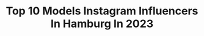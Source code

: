 ---
title: Top 10 Models Instagram Influencers In Hamburg In 2023
description: >-
  Find top models Instagram influencers in Hamburg in 2023. Most popular hashtags: #hamburg #model #germany #shooting.
platform: Instagram
hits: 227
text_top: Analyze the top-rated Instagram accounts on inBeat.
text_bottom: Our platform holds 227 Instagram influencers like this in Hamburg, Germany for you to pitch.
profiles:
  - username: "dominikleine"
    fullname: >-
      Dominik Kleine
    bio: >-
      Based in Germany & Indonesia Social Media Management & Marketing Content Production Dominik@kleinemedia.com
    location: "Germany"
    followers: 3368
    engagement: 674
    commentsToLikes: 0.079633
    id: ck5zygiom9uet0i14kxviofp6
    verified: false
    hashtags: "#nature, #germanboy, #german, #bestvacations"
  - username: "leonielomann"
    fullname: >-
      Leonielomann
    bio: >-
      Model based in Hamburg/ Bremen/Bremerhaven
    location: "Germany"
    followers: 5500
    engagement: 461
    commentsToLikes: 0.030458
    id: ck5hlyvgol3ty0i11jbtkguxg
    verified: false
    hashtags: "#fashionphotography, #berlincitygirl, #modelshoot, #portraitphotography"
  - username: "justin_pezzoni"
    fullname: >-
      Justin Julia Pezzoni
    bio: >-
      German model based in Hamburg 🦋 📧 vero@promod.org @pma_models 📍Hamburg
    location: "Germany"
    followers: 21341
    engagement: 783
    commentsToLikes: 0.015396
    id: ck13bkokdvvox0i19s732lxik
    verified: false
    hashtags: "#hamburg, #muchlove, #myjewellery, #ibiza"
  - username: "begimai_karybekova"
    fullname: >-
      BEGIMAI KARYBEKOVA
    bio: >-
      worldwide model / #𝐦𝐢𝐬𝐬𝐮𝐧𝐢𝐯𝐞𝐫𝐬𝐞 🇰🇬 📍 HAMBURG Louisa Germany | Wonderwall Milano | Renessans
    location: "Germany"
    followers: 466615
    engagement: 179
    commentsToLikes: 0.008731
    id: ck5bvezmyjix40i11fp334d5v
    verified: false
    hashtags: "#missuniverse, #happynewyear, #2021"
  - username: "my.leasophie"
    fullname: >-
      𝓛𝓮𝓪
    bio: >-
      Norddeutsche Deern / '99 / Tänzerin / ♊ ✉️ Anfragen per DM
    location: "Germany"
    followers: 8191
    engagement: 1331
    commentsToLikes: 0.027900
    id: ck9hbl1w7hayd0j7878vnzqfg
    verified: false
    hashtags: "#strong, #woman, #me, #face"
  - username: "jrgame07"
    fullname: >-
      VEHBI CAN YESIL
    bio: >-
      🎖INSPIRE TO CREATE.. 📍Dancer | Actor | CD 📺 CURRENT TV SHOW: 🎬🍿Jetzt auf JOYN "Crews & Gangs"🍿🎬
    location: "Germany"
    followers: 6188
    engagement: 708
    commentsToLikes: 0.092094
    id: ck55p5ga69unf0i11ix77tn7a
    verified: false
    hashtags: "#artist, #germany, #actor, #lights"
  - username: "jasmin_miumiu"
    fullname: >-
      
    bio: >-
      Model from Germany / Hamburg DM or jasmin_miumiu@gmx.de ⚜️Calendar Girl Manfred Baumann ⚜️Top 30 Sylvies Dessous Models⚜️ ⬇️⬇️⬇️
    location: "Germany"
    followers: 17237
    engagement: 448
    commentsToLikes: 0.195621
    id: ck5bxi4nsnrul0i11tedoj8we
    verified: false
    hashtags: "#shooting, #portrait, #brownhair, #bnw"
  - username: "nilsbre01"
    fullname: >-
      Nils Emil Bremer
    bio: >-
      Represented by @linkmodels_international 📍 Hamburg @pma_models For bookings please contact brigitte@linkmodelsinternational.com
    location: "Germany"
    followers: 17675
    engagement: 377
    commentsToLikes: 0.016876
    id: ck5cc7yzcgvno0i1117hb45h9
    verified: false
    hashtags: "#prada, #3dtrend"
  - username: "tabiiiiiiiiiiiiiiiiiiiiiiiiiii"
    fullname: >-
      Tabea Schoe.📷🌸
    bio: >-
      • 📸 Anfragen per Dm •📍near Hamburg • privat @tabiiiiiiiiiiiiiifails
    location: "Germany"
    followers: 5594
    engagement: 1260
    commentsToLikes: 0.028162
    id: ckap1go99uiq10i78gn211qj5
    verified: false
    hashtags: "#shootingday, #outfitinspiration, #fotoshooting, #stade"
  - username: "ines_ouqs"
    fullname: >-
      INÈS OUQS 🇲🇦🇩🇿
    bio: >-
      MGMT: @unclelosmgmt MA: @latfromodels TikTok: @ines_ouqs From Germany 🇩🇪
    location: "Germany"
    followers: 15782
    engagement: 566
    commentsToLikes: 0.064530
    id: ckaow45pj7cjk0i78qnw60sof
    verified: false
    hashtags: "#inesouqs, #mixedpeopleproblems, #du, #braidsgang"
---
